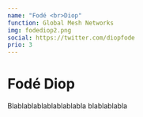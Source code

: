 ```yaml
---
name: "Fodé <br>Diop"
function: Global Mesh Networks
img: fodediop2.png
social: https://twitter.com/diopfode
prio: 3
---
```


# Fodé Diop
 
Blablablablablablablabla
blablablabla
